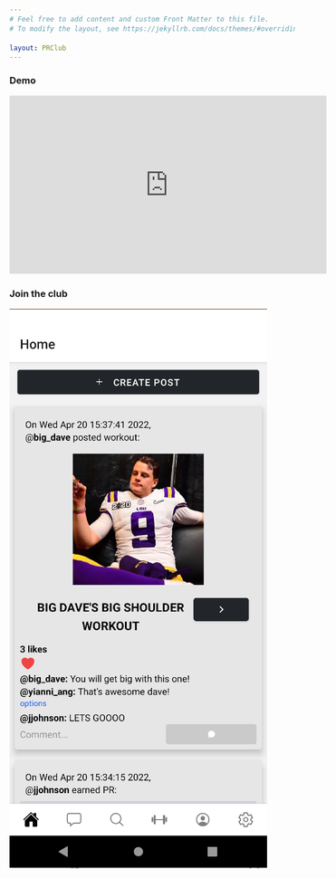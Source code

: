 ```yaml
---
# Feel free to add content and custom Front Matter to this file.
# To modify the layout, see https://jekyllrb.com/docs/themes/#overriding-theme-defaults

layout: PRClub
---
```


### Demo
<iframe width="560" height="315" src="https://www.youtube.com/embed/wXDWn2_5Wmk" title="YouTube video player" frameborder="0" allow="accelerometer; clipboard-write; encrypted-media; gyroscope; picture-in-picture" allowfullscreen></iframe>

 

### Join the club
![Home Page](/docs/assets/images/prclub_home.png)